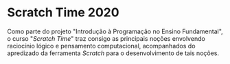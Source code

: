 # Scratch Time 2020

Como parte do projeto "Introdução à Programação no Ensino Fundamental", o curso "_Scratch Time_" traz consigo as principais noções envolvendo raciocínio lógico e pensamento computacional, acompanhados do apredizado da ferramenta _Scratch_ para o desenvolvimento de tais noções.
